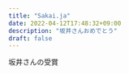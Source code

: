 ```yaml
---
title: "Sakai.ja"
date: 2022-04-12T17:48:32+09:00
description: "坂井さんおめでとう"
draft: false
---
```


坂井さんの受賞

<!--more-->
